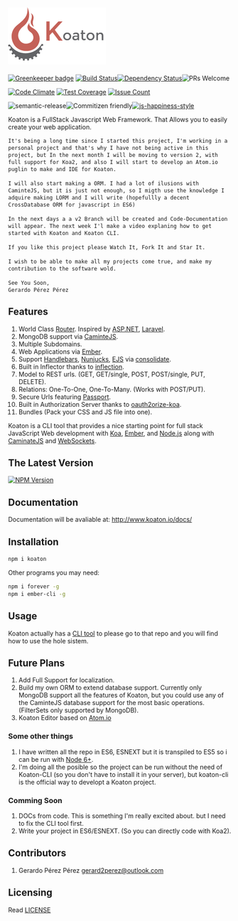 ![Koaton](/koaton.png)
-----------

[![Greenkeeper badge](https://badges.greenkeeper.io/gerard2p/koaton.svg)](https://greenkeeper.io/)
[![Build Status](https://img.shields.io/travis/gerard2p/koaton/master.svg?style=flat-square)](https://travis-ci.org/gerard2p/koaton)[![Dependency Status](https://david-dm.org/gerard2p/koaton.svg?style=flat-square)](https://david-dm.org/gerard2p/koaton)![PRs Welcome](https://img.shields.io/badge/PRs%20🔀-Welcome-brightgreen.svg?style=flat-square)

[![Code Climate](https://codeclimate.com/github/gerard2p/koaton/badges/gpa.svg?style=flat-square)](https://codeclimate.com/github/gerard2p/koaton?style=flat-square) [![Test Coverage](https://codeclimate.com/github/gerard2p/koaton/badges/coverage.svg?style=flat-square)](https://codeclimate.com/github/gerard2p/koaton/coverage) [![Issue Count](https://codeclimate.com/github/gerard2p/koaton/badges/issue_count.svg?style=flat-square)](https://codeclimate.com/github/gerard2p/koaton)


![semantic-release](https://img.shields.io/badge/%20%20%F0%9F%93%A6%F0%9F%9A%80-semantic--release-e10079.svg?style=flat-square)![Commitizen friendly](https://img.shields.io/badge/commitizen-friendly-brightgreen.svg?style=flat-square)[![js-happiness-style](https://img.shields.io/badge/code%20style-happiness-brightgreen.svg?style=flat-square)](https://github.com/JedWatson/happiness)

Koaton is a FullStack Javascript Web Framework. That Allows you to easily create your web application.

```
It's being a long time since I started this project, I'm working in a personal project and that's why I have not being active in this project, but In the next month I will be moving to version 2, with full support for Koa2, and also I will start to develop an Atom.io puglin to make and IDE for Koaton.

I will also start making a ORM. I had a lot of ilusions with CaminteJS, but it is just not enough, so I migth use the knowledge I adquire making LORM and I will write (hopefullly a decent CrossDatabase ORM for javascript in ES6)

In the next days a a v2 Branch will be created and Code-Documentation will appear. The next week I'l make a video explaning how to get started with Koaton and Koaton CLI.

If you like this project please Watch It, Fork It and Star It.

I wish to be able to make all my projects come true, and make my contribution to the software wold.

See You Soon,
Gerardo Pérez Pérez
```

Features
------------------
1. World Class [Router](/src/router.js). Inspired by [ASP.NET](https://www.asp.net/), [Laravel](https://laravel.com/).
1. MongoDB support via [CaminteJS](http://www.camintejs.com/).
1. Multiple Subdomains.
1. Web Applications via [Ember](http://emberjs.com/).
1. Support [Handlebars](http://handlebarsjs.com/), [Nunjucks](https://mozilla.github.io/nunjucks/), [EJS](http://www.embeddedjs.com/) via [consolidate](https://github.com/tj/consolidate.js/).
1. Built in Inflector thanks to [inflection](https://github.com/dreamerslab/node.inflection).
1. Model to REST urls. (GET, GET/single, POST, POST/single, PUT, DELETE).
1. Relations: One-To-One, One-To-Many. (Works with POST/PUT).
1. Secure Urls featuring [Passport](http://passportjs.org/).
1. Built in Authorization Server thanks to [oauth2orize-koa](https://github.com/rkusa/koa-passport).
1. Bundles (Pack your CSS and JS file into one).

Koaton is a CLI tool that provides a nice starting point for full stack JavaScript Web development with [Koa](http://koajs.com/), [Ember](http://emberjs.com/), and [Node.js](http://www.nodejs.org/) along with [CaminateJS](http://www.camintejs.com/) and [WebSockets](https://developer.mozilla.org/en/docs/WebSockets).

  The Latest Version
  ------------------
 [![NPM Version](http://img.shields.io/npm/v/koaton.svg?style=flat-square)](https://www.npmjs.org/package/koaton)

## Documentation

Documentation will be avaliable at: <http://www.koaton.io/docs/>

## Installation
```sh
npm i koaton
```
Other programs you may need:
```sh
npm i forever -g
npm i ember-cli -g
```

## Usage
Koaton actually has a [CLI tool](https://github.com/gerard2p/koaton-cli) to please go to that repo and you will find how to use the hole sistem.

## Future Plans
1. Add Full Support for localization.
1. Build my own ORM to extend database support. Currently only MongoDB support all the features of Koaton, but you could use any of the CaminteJS database support for the most basic operations. (FilterSets only supported by MongoDB).
1. Koaton Editor based on [Atom.io](https://atom.io/)

### Some other things
1. I have written all the repo in ES6, ESNEXT but it is transpiled to ES5 so i can be run with [Node 6+](https://nodejs.org/).
1. I'm doing all the posible so the project can be run without the need of Koaton-CLI (so you don't have to install it in your server), but koaton-cli is the official way to developt a Koaton project.

### Comming Soon
 1. DOCs from code. This is something I'm really excited about. but I need to fix the CLI tool first.
 1. Write your project in ES6/ESNEXT. (So you can directly code with Koa2).


## Contributors

1. Gerardo Pérez Pérez <gerard2perez@outlook.com>


## Licensing
Read [LICENSE](LICENSE)
